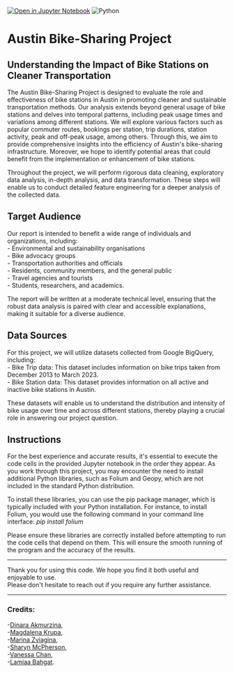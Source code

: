 [![Open in Jupyter Notebook](https://img.shields.io/badge/Open%20in-Jupyter%20Notebook-orange?logo=jupyter)](https://mybinder.org/v2/gh/jupyterlab/jupyterlab-demo/HEAD?urlpath=lab)
![Python](https://img.shields.io/badge/Python-3.8-blue)


# Austin Bike-Sharing Project


## Understanding the Impact of Bike Stations on Cleaner Transportation

The Austin Bike-Sharing Project is designed to evaluate the role and effectiveness of bike stations in Austin in promoting cleaner and sustainable transportation methods. Our analysis extends beyond general usage of bike stations and delves into temporal patterns, including peak usage times and variations among different stations. We will explore various factors such as popular commuter routes, bookings per station, trip durations, station activity, peak and off-peak usage, among others. Through this, we aim to provide comprehensive insights into the efficiency of Austin's bike-sharing infrastructure. Moreover, we hope to identify potential areas that could benefit from the implementation or enhancement of bike stations.

Throughout the project, we will perform rigorous data cleaning, exploratory data analysis, in-depth analysis, and data transformation. These steps will enable us to conduct detailed feature engineering for a deeper analysis of the collected data.


## Target Audience

Our report is intended to benefit a wide range of individuals and organizations, including: \
    - Environmental and sustainability organisations \
    - Bike advocacy groups \
    - Transportation authorities and officials \
    - Residents, community members, and the general public \
    - Travel agencies and tourists \
    - Students, researchers, and academics.
    
The report will be written at a moderate technical level, ensuring that the robust data analysis is paired with clear and accessible explanations, making it suitable for a diverse audience.

## Data Sources

For this project, we will utilize datasets collected from Google BigQuery, including: \
    - Bike Trip data: This dataset includes information on bike trips taken from December 2013 to March 2023. \
    - Bike Station data: This dataset provides information on all active and inactive bike stations in Austin.

These datasets will enable us to understand the distribution and intensity of bike usage over time and across different stations, thereby playing a crucial role in answering our project question.

## Instructions

For the best experience and accurate results, it's essential to execute the code cells in the provided Jupyter notebook in the order they appear. As you work through this project, you may encounter the need to install additional Python libraries, such as Folium and Geopy, which are not included in the standard Python distribution.

To install these libraries, you can use the pip package manager, which is typically included with your Python installation. For instance, to install Folium, you would use the following command in your command line interface: *pip install folium* 

Please ensure these libraries are correctly installed before attempting to run the code cells that depend on them. This will ensure the smooth running of the program and the accuracy of the results.

-------------------------------------------------------------------------------
Thank you for using this code. We hope you find it both useful and enjoyable to use. \
Please don't hesitate to reach out if you require any further assistance.

-------------------------------------------------------------------------------


### Credits: 
-[Dinara Akmurzina](https://github.com/dakmurzina), \
-[Magdalena Krupa](https://github.com/magkrupa), \
-[Marina Zviagina](https://github.com/marina-zviagina), \
-[Sharyn McPherson](https://github.com/ShaMcP), \
-[Vanessa Chan](https://github.com/vjfychan), \
-[Lamiaa Bahgat](https://github.com/LamiaaBahgat).
